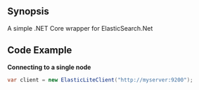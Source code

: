 ## Synopsis

A simple .NET Core wrapper for ElasticSearch.Net

## Code Example

**Connecting to a single node**

```csharp
var client = new ElasticLiteClient("http://myserver:9200");
```